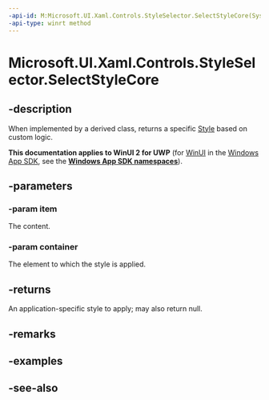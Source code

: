 ```yaml
---
-api-id: M:Microsoft.UI.Xaml.Controls.StyleSelector.SelectStyleCore(System.Object,Microsoft.UI.Xaml.DependencyObject)
-api-type: winrt method
---
```


<!-- Method syntax
virtual protected Windows.UI.Xaml.Style SelectStyleCore(System.Object item, Windows.UI.Xaml.DependencyObject container)
-->

# Microsoft.UI.Xaml.Controls.StyleSelector.SelectStyleCore

## -description
When implemented by a derived class, returns a specific [Style](../microsoft.ui.xaml/style.md) based on custom logic.

**This documentation applies to WinUI 2 for UWP** (for [WinUI](/windows/apps/winui/winui3/) in the [Windows App SDK](/windows/apps/windows-app-sdk/), see the **[Windows App SDK namespaces](/windows/windows-app-sdk/api/winrt/)**).

## -parameters
### -param item
The content.

### -param container
The element to which the style is applied.

## -returns
An application-specific style to apply; may also return null.

## -remarks

## -examples

## -see-also
